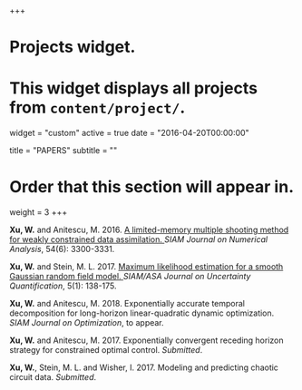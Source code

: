 +++
# Projects widget.
# This widget displays all projects from `content/project/`.
widget = "custom"
active = true
date = "2016-04-20T00:00:00"

title = "PAPERS"
subtitle = ""

# Order that this section will appear in.
weight = 3
+++

**Xu, W.** and Anitescu, M. 2016. <a href="/files/MSCN.pdf" target="_blank" style="color:lightnavy"> A limited-memory multiple shooting method for weakly constrained data assimilation. </a> *SIAM Journal on Numerical Analysis*, 54(6): 3300-3331.

**Xu, W.** and Stein, M. L. 2017. <a href="/files/MLE.pdf" target="_blank" style="color:lightnavy"> Maximum likelihood estimation for a smooth Gaussian random field model. </a> *SIAM/ASA Journal on Uncertainty Quantification*, 5(1): 138-175. 

**Xu, W.** and Anitescu, M. 2018. Exponentially accurate temporal decomposition for long-horizon linear-quadratic dynamic optimization. *SIAM Journal on Optimization*, to appear. 

**Xu, W.** and Anitescu, M. 2017. Exponentially convergent receding horizon strategy for constrained optimal control. *Submitted*.

**Xu, W.**, Stein, M. L. and Wisher, I. 2017. Modeling and predicting chaotic circuit data. *Submitted*.















